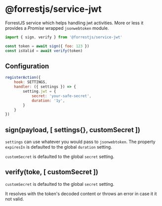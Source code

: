 # @forrestjs/service-jwt

ForrestJS service which helps handling jwt activities. More or less it provides
a _Promise_ wrapped `jsonwebtoken` module.

```js
import { sign, verify } from '@forrestjs/service-jwt'

const token = await sign({ foo: 123 })
const isValid = await verify(token)
```

## Configuration

```js
registerAction({
    hook: SETTINGS,
    handler: ({ settings }) => {
        setting.jwt = {
            secret: 'your-safe-secret',
            duration: '1y',
        }
    }
})
```

## sign(payload, [ settings{}, customSecret ])

`settings` can use whatever you would pass to `jsonwebtoken`. The property
`expiresIn` is defaulted to the global `duration` setting.

`customSecret` is defaulted to the global `secret` setting.

## verify(toke, [ customSecret ])

`customSecret` is defaulted to the global `secret` setting.

It resolves with the token's decoded content or throws an error in case it it
not valid.
